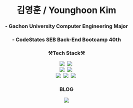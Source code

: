 <h1 align="center"> 김영훈 / Younghoon Kim

<h3 align="center"> - Gachon University Computer Engineering Major </h3>
<h3 align="center"> - CodeStates SEB Back-End Bootcamp 40th </h3>
<h3 align="center"> ⚒Tech Stack⚒ </h3>
   
<p align="center">
  <img src="https://img.shields.io/badge/Java-007396?style=flat-square&logo=Java&logoColor=white"/></a>&nbsp
  <img src="https://img.shields.io/badge/Python-3766AB?style=flat-square&logo=Python&logoColor=white"/></a>&nbsp 
  <br>
  <img src="https://img.shields.io/badge/Spring-6DB33F?style=flat-square&logo=Spring&logoColor=white"/></a>&nbsp
  <img src="https://img.shields.io/badge/SpringBoot-6DB33F?style=flat-square&logo=SpringBoot&logoColor=white"/></a>&nbsp 
  <br>
  <img src="https://img.shields.io/badge/Mysql-E6B91E?style=flat-square&logo=MySql&logoColor=white"/></a>&nbsp 
  <img src="https://img.shields.io/badge/AWS-232F3E?style=flat-square&logo=AmazonAWS&logoColor=white"/></a>&nbsp 
  <img src="https://img.shields.io/badge/Docker-2496ED?style=flat-square&logo=Docker&logoColor=white"/></a>&nbsp 
</p>
<h3 align="center"> BLOG </h3>
<p align="center"><a href="https://harang1212627.notion.site/7b53a15c33664e4d93e952c5c05ce9fc"><img src="https://img.shields.io/badge/notion-000000?style=flat-square&logo=notion&logoColor=white&link=https://harang1212627.notion.site/7b53a15c33664e4d93e952c5c05ce9fc"/></a>

   

